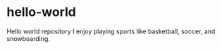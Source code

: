 # hello-world
Hello world repository
I enjoy playing sports like basketball, soccer, and snowboarding.
